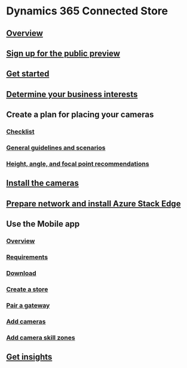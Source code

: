 # Dynamics 365 Connected Store
## [Overview](index.md)
## [Sign up for the public preview](sign-up.md)
## [Get started](get-started.md)
## [Determine your business interests](determine-business-interests.md)
## Create a plan for placing your cameras
### [Checklist](camera-placement-checklist.md)
### [General guidelines and scenarios](camera-placement-general.md)
### [Height, angle, and focal point recommendations](camera-placement-recommendations.md)
## [Install the cameras](install-cameras.md)
## [Prepare network and install Azure Stack Edge](ase-install.md)
## Use the Mobile app
### [Overview](mobile-app-overview.md)
### [Requirements](mobile-app-requirements.md)
### [Download](mobile-app-download.md)
### [Create a store](mobile-app-create-store.md)
### [Pair a gateway](mobile-app-pair-gateway.md)
### [Add cameras](mobile-app-add-cameras.md)
### [Add camera skill zones](add-camera-skill-zones.md)
## [Get insights](insights.md)
